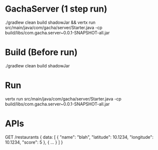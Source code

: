 # GachaServer (1 step run)
./gradlew clean build shadowJar && vertx run src/main/java/com/gacha/server/Starter.java -cp build/libs/com.gacha.server~0.0.1-SNAPSHOT-all.jar

# Build (Before run)
./gradlew clean build shadowJar

# Run
vertx run src/main/java/com/gacha/server/Starter.java -cp build/libs/com.gacha.server~0.0.1-SNAPSHOT-all.jar

# APIs
GET /restaurants
{
  data: [
    {
      "name": "blah",
      "latitude": 10.1234,
      "longitude": 10.1234,
      "score": 5
    },
    { ... }
  ]
}
